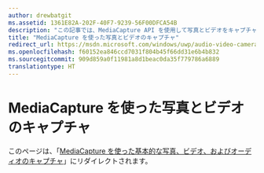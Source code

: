 ```yaml
---
author: drewbatgit
ms.assetid: 1361E82A-202F-40F7-9239-56F00DFCA54B
description: "この記事では、MediaCapture API を使用して写真とビデオをキャプチャする手順について説明します。これには、MediaCapture の初期化とシャットダウン、デバイスの向きに変化が生じた場合の処理などが含まれます。"
title: "MediaCapture を使った写真とビデオのキャプチャ"
redirect_url: https://msdn.microsoft.com/windows/uwp/audio-video-camera/basic-photo-video-and-audio-capture-with-mediacapture/
ms.openlocfilehash: f60152ea846ccd7031f804b45f66dd31e6b4b832
ms.sourcegitcommit: 909d859a0f11981a8d1beac0da35f779786a6889
translationtype: HT
---
```

# <a name="capture-photos-and-video-with-mediacapture"></a>MediaCapture を使った写真とビデオのキャプチャ

このページは、「[MediaCapture を使った基本的な写真、ビデオ、およびオーディオのキャプチャ](basic-photo-video-and-audio-capture-with-MediaCapture.md)」にリダイレクトされます。
